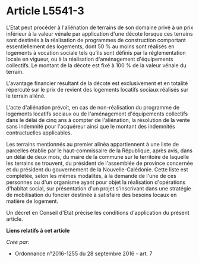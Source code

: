 # Article L5541-3

L'Etat peut procéder à l'aliénation de terrains de son domaine privé à un prix inférieur à la valeur vénale par application
d'une décote lorsque ces terrains sont destinés à la réalisation de programmes de construction comportant essentiellement des
logements, dont 50 % au moins sont réalisés en logements à vocation sociale tels qu'ils sont définis par la réglementation
locale en vigueur, ou à la réalisation d'aménagement d'équipements collectifs. Le montant de la décote est fixé à 100 % de la
valeur vénale du terrain.

L'avantage financier résultant de la décote est exclusivement et en totalité répercuté sur le prix de revient des logements
locatifs sociaux réalisés sur le terrain aliéné.

L'acte d'aliénation prévoit, en cas de non-réalisation du programme de logements locatifs sociaux ou de l'aménagement
d'équipements collectifs dans le délai de cinq ans à compter de l'aliénation, la résolution de la vente sans indemnité pour
l'acquéreur ainsi que le montant des indemnités contractuelles applicables.

Les terrains mentionnés au premier alinéa appartiennent à une liste de parcelles établie par le haut-commissaire de la
République, après avis, dans un délai de deux mois, du maire de la commune sur le territoire de laquelle les terrains se
trouvent, du président de l'assemblée de province concernée et du président du gouvernement de la Nouvelle-Calédonie. Cette
liste est complétée, selon les mêmes modalités, à la demande de l'une de ces personnes ou d'un organisme ayant pour objet la
réalisation d'opérations d'habitat social, sur présentation d'un projet s'inscrivant dans une stratégie de mobilisation du
foncier destinée à satisfaire des besoins locaux en matière de logement.

Un décret en Conseil d'Etat précise les conditions d'application du présent article.

**Liens relatifs à cet article**

_Créé par_:

  - Ordonnance n°2016-1255 du 28 septembre 2016 - art. 7
